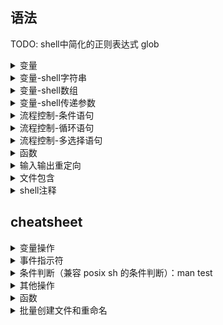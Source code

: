 ## 语法

TODO: shell中简化的正则表达式 glob

<details>
<summary>变量</summary>

## 1. 定义

- 命令只能使用英文字母，数字和下划线，不能以数字开头，不能使用关键字(bash中输入help查看关键字)
- 定义变量时，变量名和等号之间不能有空格

```
var_name="hello,world"
```

## 2. 使用

- 使用一个定义过的变量，只需要再变量名前面加`$`符号即可，如：

  ```
  var_name="hello,world"
  echo $var_name
  ```

- 为变量名加`{}`可以帮助解释器识别变量边界，这是个可选的操作

  ```
  echo ${var_name}
  ```

- 修改变量值时不需要加`$`符号

  ```
  var_name="hello,Mr liu"
  ```

## 3. 只读变量

使用`readonly`命令可将变量定义为只读变量

```
my_url="www.baidu.com"
readonly my_url
my_url="www.google.com"  # error
```

## 4. 删除变量

使用`unset`命令可以删除变量

```
unset my_url
```

## 5. 变量类型

- **局部变量：**

  局部变量再当前脚本或命令中定义，仅在当前shell实例中有效，其他shell启动的程序不能访问局部变量

- **环境变量：**

  所有程序都可以访问环境变量，许多程序靠环境变量保证其正常运行。必要时shell脚本可以定义环境变量

- **shell变量：**

  shell变量是由shell程序设置的特殊变量。shell变量中有一部分是环境变量，有一部分是局部变量，这些变量保证了shell的正常运行

</details>

<details>
<summary>变量-shell字符串</summary>

字符串和数组是shell编程中最常用的两种的数据类型。

## 1. 单引号和双引号

字符串可以用单引号，也可以用双引号。但单引号和双引号的使用有些许不同

### 1.1 单引号

```
str='this is string'
```

单引号的限制：

- 单引号里的任何字符都会原样输出，单引号字符串中的变量是无效的
- 单引号字符串中不能出现单独一个单引号（即使对单引号使用转义符也不行）。但可嵌套成对出现，可以作为拼接字符串使用

```
your_name="runoob"
greeting_2='hello, '$your_name'!'
greeting_3='hello, ${your_name}!'
echo $greeting_2 $greeting_3
```

输出结果：

```
hello, runoob! hello, ${your_name}!
```

### 1.2 双引号

双引号的优点：

- 双引号中的变量自动解析
- 双引号中转义字符自动解析

```
str="hello, i know you are \"$your_name\"!\n"
echo -e $str

str2="hello, "$your_name"!"
str3="hello, $your_name!"
echo $str2 $str3
```

输出结果：

```
hello, i know you are "runoob"!
hello, runoob! hello, runoob!
```

## 2. 获取字符串长度

```
str="abcd"
echo ${#str}  #输出 4
```

## 3. 截取子字符串

```
str="runoob is a great site"
echo ${str:1:4} #从字符串第2个字符开始截取4个字符
```

输出结果：

```
unoo
```

截取子字符串的方法：

- 1. `#` 和 `##` 截取

  `#`、`##` 表示从左边开始删除。一个 `#` 表示从左边开始删除到第一个指定的字符；两个 `##` 表示从左边开始删除到最后一个指定的字符

- 2. `%` 和 `%%` 截取

  `%`、`%%` 表示从左边开始删除。一个 `%` 表示从左边开始删除到第一个指定的字符；两个 `%%` 表示从左边开始删除到最后一个指定的字符

- 3. 指定范围截取

  - `echo $(var:0:5)` 表示从左边第一个字符开始，5表示截取的字符总个数
  - `echo $(var:7)` 表示从左边第8个字符开始，一直到结束
  - `echo $(var:0-7:3)` 表示从右边算起第7个字符开始，3表示截取的字符总个数
  - `echo $(var:0-7)` 表示从右边第7个字符开始，一直到结束

## 4. 查找子字符串


```
str="runoob is a great site"
echo `expr index "$string" io` #输出 4
```

注：反引号包起来的字串被视为命令在终端执行

</details>

<details>
<summary>变量-shell数组</summary>

bash支持一维数组（不支持多维数组），并且没有限定数组大小

数组元素下标从0开始编号，下标可以是整数或算术表达式，其值应大于或等于0

## 1. 定义数组

shell中，用括号表示数组，数组元素用"空格"符号分割开。定义数组的一般形式为：

```
数组名=(值1 值2 ... 值n)
```

例如：

```
array_name=(value0 value1 value2 value3)
```

也可以单独定义数组每个分量：

```
array_name[0]=value0
array_name[1]=value1
array_name[n]=valuen
```

可以不适用连续下标，并且下标的范围没有限制

## 2. 使用数组

使用数组元素值的一般格式是：

```
$数组名[下标]
```

例如：

```
valuen=${array_name[n]}
```

使用`@`符号可以获取数组中的所有元素，例如：

```
echo ${array_name[@]}
```

## 3. 获取数组长度

获取数组长度与获取字符串长度的方法相同，例如：

```
# 取得数组元素的个数
length=${#array_name[@]}
# 或者
length=${#array_name[*]}

# 取得数组单个元素的长度
lengthn=${#array_name[n]}
```

</details>

<details>
<summary>变量-shell传递参数</summary>

## 一、脚本内获取参数

脚本内获取参数的方式是`$n`，n代表一个数字，0为执行的文件名，1为第一个参数，2为第二个参数，以此类推...大于等于10的参数，需要加大括号，如`${10}`

## 二、脚本内与参数相关的其他特殊符号

| 参数处理 | 说明 |
| --- | --- |
| $# | 传递到脚本的参数个数 |
| $* | 以单字符串形式显示所有参数, 同$@ |
| $$ | 脚本运行的当前进程ID号 |
| $! | 后台运行的最后一个进程的ID号 |
| $- | 显示shell使用的当前选项 |
| $? | 显示最后命令的退出状态，0表示没有错误 |

### 1. `$*`和`$@`的区别：

- 相同点：都是引用所有参数
- 不同点：只有再双引号中体现出来。假设再脚本运行时写了三个参数1,2,3，则"*"等价于"1 2 3"(传递了一个参数)，而"@"等价于"1" "2" "3"(传递了三个参数)

执行下面脚本：
```
for i in "$*"; do 
    echo $i
done

for i in "$@"; do
    echo $i
done
```
输出结果如下：
```
1 2 3
1
2
3
```

## 三、实例

脚本：
```
#!/bin/bash

echo "shell传递参数";
echo "执行的文件名：$0";
echo "第一个参数：$1";
echo "第二个参数：$2";
echo "第三个参数：$3";

echo "参数个数：$#";
echo "*输出所有参数：$*";
echo "@输出所有参数：$@";
echo "脚本运行的当前进程ID号：$$";
echo "后台运行的最后一个进程的ID号：$!";
echo "显示shell使用的当前选项：$-";
echo "显示命令的退出状态：$?";
```

执行脚本，得到以下结果：
```
./test.sh arg1 arg2 arg3 arg4

shell传递参数
执行的文件名：./test.sh
第一个参数：arg1
第二个参数：arg2
第三个参数：arg3
参数个数：4
*输出所有参数：arg1 arg2 arg3 arg4
@输出所有参数：arg1 arg2 arg3 arg4
脚本运行的当前进程ID号：11085
后台运行的最后一个进程的ID号：
显示shell使用的当前选项：hB
显示命令的退出状态：0
```

</details>

<details>
<summary>流程控制-条件语句</summary>

### 1. if

```
if condition
then 
    command
    command
fi
```

写成一行：

```
if [ condition ]; then command; command; fi;
```

### 2. if-else

```
if condition
then 
    command
    command
else
    command
fi
```

### 3. if-elif-else

```
if condition
then 
    command
    command
elif condition
then
    command
    command
else
    command
fi
```

</details>

<details>
<summary>流程控制-循环语句</summary>

### 1. for

```
for var in item1 item2 ... itemN
do 
    command
    command
done
```

写成一行：

```
for var in item1 item2 ... itemN; do command; command; done;
```

### 2. while

```
while condition
do 
    command
    command
done
```

### 3. until

util循环执行一系列命令直到条件为true时停止

```
until condition
do 
    command
    command
done
```

### 4. break和continue

break命令跳出所有循环

continue命令仅仅跳出当前循环


</details>

<details>
<summary>流程控制-多选择语句</summary>

### 1. case

```
case 值 in
模式1)
    command
    command
    ;;
模式2)
    command
    command
    ;;
esac
```

例：下面脚本提示输入1到4，与每一种模式进行匹配：

```
echo '输入1到4之间的数字：'
echo '你输入的数字为：'
read aNum
case $aNum in
    1) echo '你选择了 1'
    ;;
    2) echo '你选择了 2'
    ;;
    3) echo '你选择了 3'
    ;;
    4) echo '你选择了 4'
    ;;
    *) echo '你没有输入1到4之间的数字'
    ;;
esac
```

</details>

<details>
<summary>函数</summary>

## 一、定义

shell中函数定义格式如下：
```
[ function ] funname [()]
{
    action;

    [return int;]
}
```

说明：
- 可以使用关键词`function fun()`定义，也可以直接`fun()`定义，不带任何参数
- 参数返回：可以显式加`return`返回；如果不加，将以最后一条命令运行结果作为返回值。`return`后跟数值n(0~255)
- 所有函数在使用前必须定义。必须将函数放在脚本开始部分，直至shell解释器首次发现它时，才可以使用

## 二、参数

函数参数的使用和shell脚本参数的使用相同，见[shell传递参数](shell_passing_arg.md)

## 三、实例

```
funWithReturn(){
    echo "hello, world"
    return 0
}

funWithParam(){
    echo "第一个参数为 $1 "
    echo "第二个参数为 $2 "
    echo "第十个参数为 ${10} "
    echo "第十一个参数为 ${11} "
    echo "参数共有 $# 个"
    echo "作为一个字符串输出所有参数 $* "
}

funWithReturn 
echo "funWithReturn命令的结果为 $? "

funWithParam 1 2 3 4 5 6 7 8 9 34 73
```

输出：

```
hello, world
funWithReturn命令的结果为 0
第一个参数为 1
第二个参数为 2
第十个参数为 34
第十一个参数为 73
参数共有 11 个
作为一个字符串输出所有参数 1 2 3 4 5 6 7 8 9 34 73
```

</details>

<details>
<summary>输入输出重定向</summary>

| 命令 | 说明 | 举例 |
| --- | --- | --- |
| command > file | 输出重定向到file | who > user |
| command < file | 输入重定向到file | wc -l user |
| command >> file | 输出追加到file末尾 | echo "end of file" > user |
| n > file | 将文件描述符为n的文件重定向到file | command 2 > file |
| n >> file | 将文件描述符为n的文件追加的方式重定向到file | command 2 >> file |
| n >& m | 将输出文件m和n合并 | command > file 2>&1 标准输出和标准错误合并重定向到file |
| n <& m | 将输入文件m和n合并 |  |
| << tag | 将开始标记tag和结束标记tag之间的内容作为输入 |  |

linux下，每个命令运行时都会打开三个文件：
- 标准输入文件(stdin)：stdin文件描述符为0
- 标准输出文件(stdout)：stdout文件描述符为1
- 标准错误文件(stderr)：stderr文件描述符为2

## Here Document

`Here Document`是shell中一种特殊的重定向方式。用来将输入重定向到一个交互式shell脚本或程序，其基本形式如下：
```
command << delimiter
    document
delimiter
```

**Note:**
- 结尾的delimiter一定要顶格写，前面不能有任何字符，后面也不能有任何字符，包括空格和tab

示例：
```
wc -l << EOF
    欢迎学习
    shell
    哈哈哈！
EOF
```

## `/dev/null`文件

`/dev/null`是一个特殊文件，写入到它的内容都会被丢弃；如果尝试从该文件读取内容，那么什么也读不到

```
command > /dev/null  # 将输出重定向到/dev/null
command > /dev/null 2>&1  # 丢弃stdout和stderr
```

</details>

<details>
<summary>文件包含</summary>

shell也可以包含外部脚本，这样可以很方便的封装一些公用代码

两种方式：
```
. filename
或
source filename
```

## 实例

test1.sh:
```
url="www.baidu.com"
```

test2.sh:
```
#!/bin/bash

. ./test1.sh
# 或 source ./test1.sh

echo "url=$url"
```

**Note:**
> 被包含的文件可以没有可执行权限

</details>

<details>
<summary>shell注释</summary>

## 1. 单行注释

以`#`开头的行是注释

开发过程中，如果遇到大段的代码需要临时注释起来，可以讲这段临时代码封装为函数

## 2. 多行注释

```
:<<EOF
注释内容...
注释内容...
注释内容...
EOF
```

EOF还可以使用其他符号：

```
:<<'
注释内容...
注释内容...
注释内容...
'

:<<!
注释内容...
注释内容...
注释内容...
!
```
</details>

## cheatsheet

<details>
<summary>变量操作</summary>

| 命令 | 说明 |
| --- | --- |
| `varname=value           `| 定义变量 |
| varname=value command     | 定义子进程变量并执行子进程 |
| echo $varname             | 查看变量内容 |
| echo $$                   | 查看当前 shell 的进程号 |
| echo $!                   | 查看最近调用的后台任务进程号 |
| echo $?                   | 查看最近一条命令的返回码 |
| export VARNAME=value      | 设置环境变量（将会影响到子进程） |
| <code>array[0]=valA <br /> array[1]=valB <br /> array[2]=valC</code> | 定义数组 |
| array=([0]=valA [1]=valB [2]=valC)   | 另一种方式 |
| array=(valA valB valC)               | 另一种方式 |
| ${array[i]}               | 取得数组中的元素 |
| ${#array[@]}              | 取得数组的长度 |
| ${#array[i]}              | 取得数组中某个变量的长度 |
| declare -a                | 查看所有数组 |
| declare -f                | 查看所有函数 |
| declare -F                | 查看所有函数，仅显示函数名 |
| declare -i                | 查看所有整数 |
| declare -r                | 查看所有只读变量 |
| declare -x                | 查看所有被导出成环境变量的东西 |
| declare -p varname        | 输出变量是怎么定义的（类型+值） |
| ${varname:-word}          | 如果变量不为空则返回变量，否则返回 word |
| ${varname:=word}          | 如果变量不为空则返回变量，否则赋值成 word 并返回 |
| ${varname:?message}       | 如果变量不为空则返回变量，否则打印错误信息并退出 |
| ${varname:+word}          | 如果变量不为空则返回 word，否则返回 null |
| ${varname:offset:len}     | 取得字符串的子字符串 |
| ${variable#pattern}       | 如果变量头部匹配 pattern，则删除最小匹配部分返回剩下的 |
| ${variable##pattern}      | 如果变量头部匹配 pattern，则删除最大匹配部分返回剩下的 |
| ${variable%pattern}       | 如果变量尾部匹配 pattern，则删除最小匹配部分返回剩下的 |
| ${variable%%pattern}      | 如果变量尾部匹配 pattern，则删除最大匹配部分返回剩下的 |
| ${variable/pattern/str}   | 将变量中第一个匹配 pattern 的替换成 str，并返回 |
| ${variable//pattern/str}  | 将变量中所有匹配 pattern 的地方替换成 str 并返回 |
| ${#varname}               | 返回字符串长度 |
| *(patternlist)            | 零次或者多次匹配 |
| +(patternlist)            | 一次或者多次匹配 |
| ?(patternlist)            | 零次或者一次匹配 |
| @(patternlist)            | 单词匹配 |
| !(patternlist)            | 不匹配 |
| array=($text)             | 按空格分隔 text 成数组，并赋值给变量 |
| IFS="/" array=($text)     | 按斜杆分隔字符串 text 成数组，并赋值给变量 |
| text="${array[*]}"        | 用空格链接数组并赋值给变量 |
| text=$(IFS=/; echo "${array[*]}")  | 用斜杠链接数组并赋值给变量 |
| A=( foo bar "a  b c" 42 ) | 数组定义 |
| B=("${A[@]:1:2}")         | 数组切片：B=( bar "a  b c" ) |
| C=("${A[@]:1}")           | 数组切片：C=( bar "a  b c" 42 ) |
| echo "${B[@]}"            | bar a  b c |
| echo "${B[1]}"            | a  b c |
| echo "${C[@]}"            | bar a  b c 42 |
| echo "${C[@]: -2:2}"      | a  b c 42  减号前的空格是必须的 |
| $(UNIX command)           | 运行命令，并将标准输出内容捕获并返回 |
| varname=$(id -u user)     | 将用户名为 user 的 uid 赋值给 varname 变量 |
| num=$(expr 1 + 2)         | 兼容 posix sh 的计算，使用 expr 命令计算结果 |
| num=$(expr $num + 1)      | 数字自增 |
| expr 2 \* \( 2 + 3 \)     | 兼容 posix sh 的复杂计算，输出 10 |
| num=$((1 + 2))            | 计算 1+2 赋值给 num，使用 bash 独有的 $((..)) 计算 |
| num=$(($num + 1))         | 变量递增 |
| num=$((num + 1))          | 变量递增，双括号内的 $ 可以省略 |
| num=$((1 + (2 + 3) * 2))  | 复杂计算 |

</details>


<details>
<summary>事件指示符</summary>

| 命令 | 说明 |
| --- | --- |
| !!                  | 上一条命令 |
| !^                  | 上一条命令的第一个单词 |
| !:n                 | 上一条命令的第n个单词 |
| !:n-$               | 上一条命令的第n个单词到最后一个单词 |
| !$                  | 上一条命令的最后一个单词 |
| !-n:$               | 上n条命令的最后一个单词 |
| !string             | 最近一条包含string的命令 |
| !^string1^string2   | 最近一条包含string1的命令, 快速替换string1为string2 |
| !#                  | 本条命令之前所有的输入内容 |
| !#:n                | 本条命令之前的第n个单词, 快速备份cp /etc/passwd !#:1.bak |

</details>

<details>
<summary>条件判断（兼容 posix sh 的条件判断）：man test</summary>

| 命令 | 说明 |
| --- | --- |
| statement1 && statement2  | and 操作符 |
| <code>statement1 \|\| statement2</code>  | or 操作符 |
| exp1 -a exp2              | exp1 和 exp2 同时为真时返回真（POSIX XSI扩展） |
| exp1 -o exp2              | exp1 和 exp2 有一个为真就返回真（POSIX XSI扩展） |
| ( expression )            | 如果 expression 为真时返回真，输入注意括号前反斜杆 |
| ! expression              | 如果 expression 为假那返回真 |
| str1 = str2               | 判断字符串相等，如 [ "$x" = "$y" ] && echo yes |
| str1 != str2              | 判断字符串不等，如 [ "$x" != "$y" ] && echo yes |
| str1 < str2               | 字符串小于，如 [ "$x" \< "$y" ] && echo yes |
| str2 > str2               | 字符串大于，注意 < 或 > 是字面量，输入时要加反斜杆 |
| -n str1                   | 判断字符串不为空（长度大于零） |
| -z str1                   | 判断字符串为空（长度等于零） |
| -a file                   | 判断文件存在，如 [ -a /tmp/abc ] && echo "exists" |
| -d file                   | 判断文件存在，且该文件是一个目录 |
| -e file                   | 判断文件存在，和 -a 等价 |
| -f file                   | 判断文件存在，且该文件是一个普通文件（非目录等） |
| -r file                   | 判断文件存在，且可读 |
| -s file                   | 判断文件存在，且尺寸大于0 |
| -w file                   | 判断文件存在，且可写 |
| -x file                   | 判断文件存在，且执行 |
| -N file                   | 文件上次修改过后还没有读取过 |
| -O file                   | 文件存在且属于当前用户 |
| -G file                   | 文件存在且匹配你的用户组 |
| file1 -nt file2           | 文件1 比 文件2 新 |
| file1 -ot file2           | 文件1 比 文件2 旧 |
| num1 -eq num2             | 数字判断：num1 == num2 |
| num1 -ne num2             | 数字判断：num1 != num2 |
| num1 -lt num2             | 数字判断：num1 < num2 |
| num1 -le num2             | 数字判断：num1 <= num2 |
| num1 -gt num2             | 数字判断：num1 > num2 |
| num1 -ge num2             | 数字判断：num1 >= num2 |

</details>

<details>
<summary>其他操作</summary>

| 命令 | 说明 | 备注 |
| --- | --- | --- |
| **环境变量** |  |  |
| **算术运算符** |  |  |
| `+` | 加法 | \`expr a + b\` |
| `-` | 减法 | \`expr a - b\` |
| `*` | 乘法 | \`expr a * b\` |
| `%` | 取余 | \`expr a % b\` |
| `=` | 赋值 | a=$b 将变量b的值赋给a |
| `==` | 相等 | [ $a == $b ] 比较a和b两个的值 |
| `!=` | 不相等 | [ $a != $b ] 比较a和b两个的值 |
| **关系运算符** | | |
| `-eq` | 检测两个数是否相等 | [ $a -eq $b ] |
| `-ne` | 检测两个数是否不相等 | [ $a -ne $b ] |
| `-gt` | 检测左边的数是否大于右边的 | [ $a -gt $b ] |
| `-lt` | 检测左边的数是否小于右边的 | [ $a -lt $b ] |
| `-ge` | 检测左边的数是否大于等于右边的 | [ $a -ge $b ] |
| `-le` | 检测左边的数是否小于等于右边的 | [ $a -le $b ] |
| **布尔运算符** |  |  |
| `!` | 非运算 | [ ! false ] 返回true |
| `-o` | 或运算 | [ $a -lt 20 -o $b -gt 100 ] |
| `-a` | 与运算 | [ $a -lt 20 -a $b -gt 100 ] |
| **逻辑运算符** |  |  |
| `&&` | AND | [ $a -lt 100 && $b -gt 100 ] |
| <code>\|\|</code> | OR | [ $a -lt 100 \|\| $b -gt 100 ] |
| **字符串运算符** |  |  |
| `=` | 检测两个字符串是否相等 | [ $a = $b $a == $b可以表达同样的效果 ] |
| `!=` | 检测两个字符串是否不相等 | [ $a != $b ] |
| `str1 > str2` | str1排列在str2之后 | "<"号需要用引号引起来或者用反斜杠转义，否则会被解释为重定向操作符 |
| `str1 < str2` | str1排列在str2之前 | ">"号需要用引号引起来或者用反斜杠转义，否则会被解释为重定向操作符 |
| `-z` | 检测字符串长度是否为0 | [ -z $a ] | 
| `-n` | 检测字符串长度大于零 | [ -n $a ] |
| `$` | 检测字符串是否为空，不为空返回true | [ $a ]返回true |
| **测试文件表达式** |  |  |
| `file1 -ef file2` | file1和file2拥有相同的索引号(硬链接链接的两个文件) |  |
| `file1 -nt file2` | file1新于file2 |  |
| `file1 -ot file2` | file1早于file2 |  |
| `-b file` | file存在并且是一个块设备文件 |  |
| `-c file` | file存在并且是一个字符设备文件 |  |
| `-d file` | file存在并且是一个目录 |  |
| `-e file` | file存在|  |
| `-f file` | file存在并且是一个普通文件 |  |
| `-g file` | file存在并且设置了组ID |  |
| `-G file` | file存在并且由有效组ID拥有 |  |
| `-k file` | file存在并且设置了"sticky bit" |  |
| `-L file` | file存在并且是一个符号链接 |  |
| `-O file` | file存在并且由有效用户ID拥有 |  |
| `-p file` | file存在并且是一个命令管道 |  |
| `-r file` | file存在并且并且可读 |  |
| `-s file` | file存在且其长度大于零 |  |
| `-S file` | file存在并且是一个网络socket |  |
| `-t fd` | fd是一个定向到终端/从终端定向的文件描述符 | 可以被用来决定是否重定向了标准输入/输出错误 |
| `-u file` | file存在并且设置了setuid位 |  |
| `-w file` | file存在并且可写（有效用户拥有可写权限）|  |
| `-x file` | file存在并且可执行（有效用户有执行/搜索权限）|  |

</details>


<details>
<summary>函数</summary>

# 定义一个新函数
```
function myfunc() {
    # $1 代表第一个参数，$N 代表第 N 个参数
    # $# 代表参数个数
    # $0 代表被调用者自身的名字
    # $@ 代表所有参数，类型是个数组，想传递所有参数给其他命令用 cmd "$@" 
    # $* 空格链接起来的所有参数，类型是字符串
    {shell commands ...}
}
```

myfunc                    # 调用函数 myfunc 
myfunc arg1 arg2 arg3     # 带参数的函数调用
myfunc "$@"               # 将所有参数传递给函数
myfunc "${array[@]}"      # 将一个数组当作多个参数传递给函数
shift                     # 参数左移

unset -f myfunc           # 删除函数
declare -f                # 列出函数定义
</details>

<details>
<summary>批量创建文件和重命名</summary>

[批量创建文件并重新命名](https://blog.csdn.net/taiyang1987912/article/details/39934055)

</details>